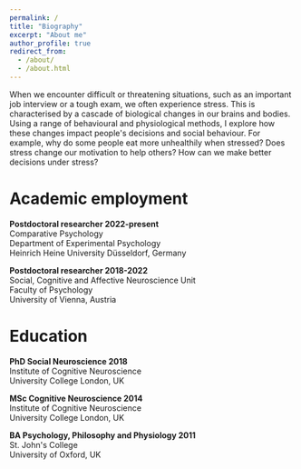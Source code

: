 ```yaml
---
permalink: /
title: "Biography"
excerpt: "About me"
author_profile: true
redirect_from: 
  - /about/
  - /about.html
---
```

When we encounter difficult or threatening situations, such as an important job interview or a tough exam, we often experience stress. This is characterised by a cascade of biological changes in our brains and bodies. Using a range of behavioural and physiological methods, I explore how these changes impact people's decisions and social behaviour. For example, why do some people eat more unhealthily when stressed? Does stress change our motivation to help others? How can we make better decisions under stress?

Academic employment 
======
**Postdoctoral researcher 2022-present** <br> Comparative Psychology <br> Department of Experimental Psychology <br> Heinrich Heine University Düsseldorf, Germany

**Postdoctoral researcher 2018-2022** <br> Social, Cognitive and Affective Neuroscience Unit <br> Faculty of Psychology <br> University of Vienna, Austria

Education
======
**PhD Social Neuroscience 2018** <br> Institute of Cognitive Neuroscience <br> University College London, UK

**MSc Cognitive Neuroscience 2014** <br> Institute of Cognitive Neuroscience <br> University College London, UK

**BA Psychology, Philosophy and Physiology 2011** <br> St. John's College <br> University of Oxford, UK